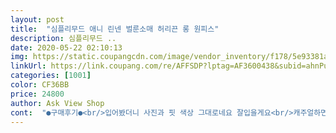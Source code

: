 ```yaml
---
layout: post 
title:  "심플리무드 애니 린넨 벌룬소매 허리끈 롱 원피스" 
description: 심플리무드 ..
date: 2020-05-22 02:10:13 
img: https://static.coupangcdn.com/image/vendor_inventory/f178/5e93381a49d832ddacb376ca1218e6d181833b15490ddc4d60b924758b14.jpg 
linkUrl: https://link.coupang.com/re/AFFSDP?lptag=AF3600438&subid=ahnPublicAsk&pageKey=1524487515&itemId=2615724570&vendorItemId=70606762427&traceid=V0-113-6b2470ce3024563a 
categories: [1001] 
color: CF36BB 
price: 24800 
author: Ask View Shop 
cont:  "●구매후기●<br/>입어봤더니 사진과 핏 색상 그대로네요 잘입을게요<br/>캐주얼하면서도 여성스럽게 입기좋아요!!가격도 저렴한데 가성비 짱짱 입니다!<br/>허리라인 밴딩이 신의 한수 갑자기 날씨가 여름이 됐어요 너무 시원하게 입을 수 있을듯요<br/>" 
---
```


